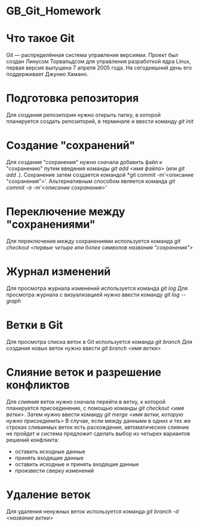 # GB_Git_Homework

# Что такое Git
Git  — распределённая система управления версиями. Проект был создан Линусом Торвальдсом для управления разработкой ядра Linux, первая версия выпущена 7 апреля 2005 года. На сегодняшний день его поддерживает Джунио Хамано.

# Подготовка репозитория
Для создания репозитория нужно открыть папку, в которой планируется создать репозиторий, в терминале и ввести команду *git init*

# Создание "сохранений"
Для создания "сохранения" нужно сначала добавить файл к "сохранению" путем введения команды *git add <имя файла>* (или *git add .*). Сохранение затем создается командой *git commit -m'<описание "сохранения">'.
Альтернативным способом является команда *git commit -a -m'<описание сохранения>'*

# Переключение между "сохранениями"
Для переключения между сохранениями используется команда *git checkout <первые четыре или более символов названия "сохранения">*

# Журнал изменений
Для просмотра журнала изменений используется команда *git log*
Для просмотра журнала с визуализацией нужно ввести команду *git log --graph*

# Ветки в Git
Для проcмотра списка веток в Git используется команда *git branch*
Для создания новых веток нужно ввести *git branch <имя ветки>*

# Слияние веток и разрешение конфликтов
Для слияния веток нужно сначала перейти в ветку, к которой планируется присоединение, с помощью команды *git checkout <имя ветки>*. Затем нужно ввести команду *git merge <имя ветки, которую нужно присоединить>*
В случае, если между данными в одних и тех же строках сливаемых веток есть расхождения, автоматическое слияние не пройдет и система предложит сделать выбор из четырех вариантов решений конфликта:
* оставить исходные данные
* принять входящие данные
* оставить исходные и принять входящие данные
* произвести сверку изменений

# Удаление веток
Для удаления ненужных веток используется команда *git branch -d <название ветки>*
